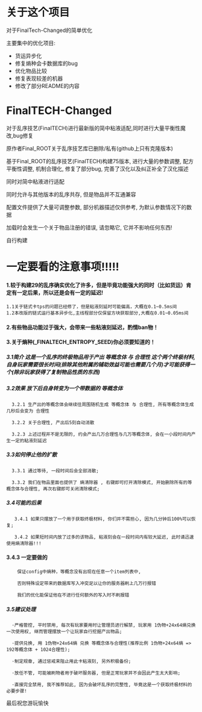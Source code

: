# 关于这个项目
对于FinalTech-Changed的简单优化

主要集中的优化项目:
- 货运异步化
- 修复熵种会卡数据库的bug
- 优化物品比较
- 修复表现较差的机器
- 修改了部分README的内容

# FinalTECH-Changed
对于乱序技艺(FinalTECH)进行最新版的简中粘液适配,同时进行大量平衡性魔改,bug修复

原作者Final_ROOT关于乱序技艺库已删除/私有(github上只有克隆版本)

基于Final_ROOT的乱序技艺(FinalTECH)构建75版本, 进行大量的参数调整, 配方平衡性调整, 机制合理化, 修复了部分bug, 完善了汉化以及纠正补全了汉化描述

同时对简中粘液进行适配

同时允许与其他版本的乱序共存, 但是物品并不互通兼容

配置文件提供了大量可调整参数, 部分机器描述仅供参考, 为默认参数情况下的数据

加载时会发生一个关于物品注册的错误, 请忽略它, 它并不影响任何东西!

自行构建

# 一定要看的注意事项!!!!!

#### 1.较于构建29的乱序确实优化了许多，但是毕竟功能强大的同时（比如货运）肯定有一定后果，所以还是会有一定的延迟!
```
1.1关于链式卡tps的问题已经修了，但是粘液刻延时可能偏高，大概在0.1~0.5ms间
1.2本改版的链式运行基本异步化,主线程部分仅保留方块获取部分,大概在0.01~0.05ms间
```

#### 2.有些物品功能过于强大，会带来一些粘液刻延迟，酌情ban物！

#### 3.关于熵种(_FINALTECH_ENTROPY_SEED)你必须要知道的！

  ##### 3.1简介 这是一个乱序的终极物品用于产出 等概念体 与 合理性 这个两个终极材料, 自身玩家需要很长时间(排除其他附属的辅助效益可能也需要几个月)才可能获得一个(除非玩家获得了复制物品性质的东西)

  ##### 3.2效果 放下后自身转变为一个带数据的 等概念体
  
  ```
    3.2.1 生产出的等概念体会继续往周围随机生成 等概念体 与 合理性, 所有等概念体生成几秒后会变为 合理性
    
    3.2.2 关于合理性, 产出后5刻自动消散
    
    3.2.3 上述过程并不是无限的, 约会产出几万合理性与几万等概念体, 会在一小段时间内产生一定的粘液刻延迟
```

 ##### 3.3如何停止他的扩散 

 ```
   3.3.1 通过等待, 一段时间后会全部消散;
   
   3.3.2 我们在物品里面也提供了 熵清除器 , 右键即可打开清除模式, 开始删除所有的等概念体与合理性, 再次右键即可关闭清除模式;
```

 ##### 3.4可能的后果 

```  
   3.4.1 如果只摆放了一个用于获取终极材料, 你们并不需担心, 因为几分钟后100%可以恢复; 
   
   3.4.2 如果短时间内放了过多的该物品, 粘液刻会在一段时间内有较大延迟, 此时请迅速使用熵清除器!!!
```
#### 3.4.3 一定要做的
```
    保证config中熵种，等概念没有出现在任意一个item列表中,
    
    否则特殊设定带来的数据库写入冲突足以让你的服务器刷上几万行报错
    
    我们的优化能保证他在不进行任何额外的写入时不刷报错
```

 ##### 3.5建议处理
 
 ```
   ·严格管控, 平时禁用, 每次有玩家要用时让管理员进行解禁, 玩家用 1伪物+24x64熵兑换一次使用权, 继而管理摆放一个让玩家自行挖掘产出物品; 
   
   ·提供兑换, 用 1伪物+24x64熵 兑换 等概念体与合理性(推荐比例 1伪物+24x64熵 => 192等概念体 + 1024合理性);
   
   ·制定规章, 通过惩戒来阻止用此卡粘液刻, 另外积极备份;
   
   ·放任不管, 可能被刷物者用于破坏服务器, 但是正常玩家并不会因此产生太大影响;
   
   ·直接完全禁用, 我不推荐如此, 因为会破坏乱序的完整性, 毕竟这是一个获取终极材料的必要步骤!   
```

最后祝您游玩愉快


